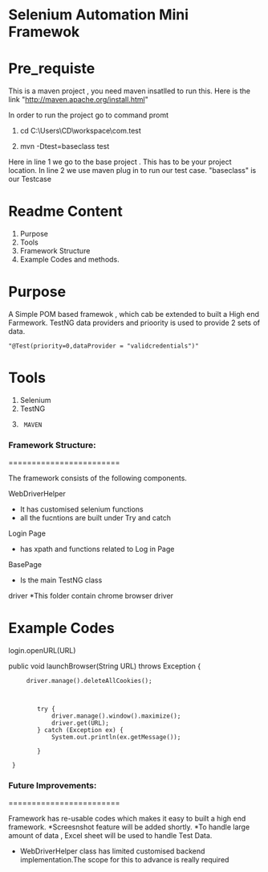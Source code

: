 Selenium Automation Mini Framewok
====================================
Pre_requiste 
==============
This is a maven project , you need maven insatlled to run this. Here is the link "http://maven.apache.org/install.html"

In order to run the project go to command promt

1. cd C:\Users\CD\workspace\com.test

2.	mvn -Dtest=baseclass test

Here in line 1 we go to the base project . This has to be your project location.
In line 2 we use maven plug in to run our test case. "baseclass" is our Testcase

Readme Content
==============
1. Purpose
2. Tools 
3. Framework Structure
4. Example Codes and methods.


Purpose 
=======
A Simple POM based framewok , which cab be extended to built a High end Farmework.
TestNG data providers and prioority  is used to provide 2 sets of data. 

	"@Test(priority=0,dataProvider = "validcredentials")"



Tools 
========

1.	Selenium
2.	TestNG
3.      MAVEN 

### Framework Structure:
========================

The framework consists of the following components.

WebDriverHelper
* It has customised selenium functions 
* all the fucntions are built under Try and catch 


Login Page
* has xpath and functions related to Log in Page 

BasePage
* Is the main TestNG class

driver 
*This folder contain chrome browser driver


Example Codes
=================
login.openURL(URL)

 public void launchBrowser(String URL) throws Exception {
		 
		 driver.manage().deleteAllCookies();
		 
		 
		   
			try {								
		        driver.manage().window().maximize();   
		        driver.get(URL);									
			} catch (Exception ex) {
				System.out.println(ex.getMessage());
				
			}

	 }
	

### Future Improvements:
========================

Framework has re-usable codes which makes it easy to built a high end framework.
*Screesnshot feature will be added shortly.
*To handle large amount of data , Excel sheet will be used to handle Test Data.
* WebDriverHelper  class has limited customised backend implementation.The scope for this to advance is really required 








 













